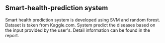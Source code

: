 ## Smart-health-prediction system
Smart health prediction system is developed using SVM and random forest.  Dataset is taken from Kaggle.com. System predict the diseases based on the input provided by the user's. Detail information can be found in the report.

